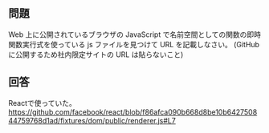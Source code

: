 ## 問題

Web 上に公開されているブラウザの JavaScript で名前空間としての関数の即時関数実行式を使っている js ファイルを見つけて URL を記載しなさい。 (GitHub に公開するため社内限定サイトの URL は貼らないこと)

## 回答

Reactで使っていた。
https://github.com/facebook/react/blob/f86afca090b668d8be10b642750844759768d1ad/fixtures/dom/public/renderer.js#L7
